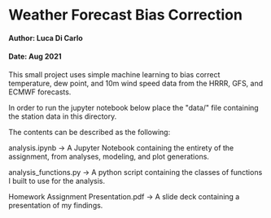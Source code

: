 
# Weather Forecast Bias Correction
#### Author: Luca Di Carlo
#### Date: Aug 2021

This small project uses simple machine learning to bias correct temperature, dew point, and 10m wind speed data from the HRRR, GFS, and ECMWF forecasts.

In order to run the jupyter notebook below place the "data/" file containing the station data in this directory.

The contents can be described as the following:

analysis.ipynb -> A Jupyter Notebook containing the entirety of the assignment, from analyses, modeling, and plot generations.

analysis_functions.py -> A python script containing the classes of functions I built to use for the analysis.

Homework Assignment Presentation.pdf -> A slide deck containing a presentation of my findings.






